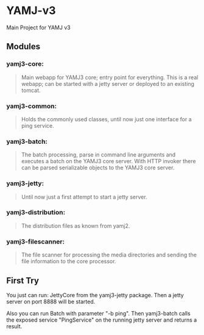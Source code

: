 YAMJ-v3
=======

Main Project for YAMJ v3

Modules
-------
### yamj3-core:
> Main webapp for YAMJ3 core; entry point for everything.
This is a real webapp; can be started with a jetty server or deployed to an existing tomcat.

### yamj3-common:
> Holds the commonly used classes, until now just one interface for a ping service.

### yamj3-batch:
> The batch processing, parse in command line arguments and executes a batch on the YAMJ3 core server.
With HTTP invoker there can be parsed serializable objects to the YAMJ3 core server.

### yamj3-jetty:
> Until now just a first attempt to start a jetty server.

### yamj3-distribution:
> The distribution files as known from yamj2.

### yamj3-filescanner:
> The file scanner for processing the media directories and sending the file information to the core processor.

First Try
---------
You just can run: JettyCore from the yamj3-jetty package. Then a jetty server on port 8888 will be started.

Also you can run Batch with parameter "-b ping".
Then yamj3-batch calls the exposed service "PingService" on the running jetty server and returns a result.
